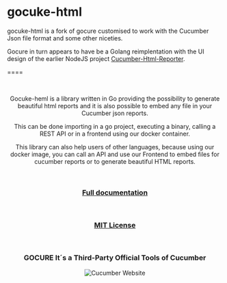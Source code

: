 gocuke-html
===========

gocuke-html is a fork of gocure customised to work with the Cucumber Json file format and some other niceties.

Gocure in turn appears to have be a Golang reimplentation with the UI design of the earlier NodeJS project [Cucumber-Html-Reporter](https://github.com/gkushang/cucumber-html-reporter).


====

<div align="center">

[//]: # ()
[//]: # (![]&#40;/assets/gocure_500.png "gocure"&#41;)

[//]: # ()
[//]: # (<br>)

[//]: # (<img src="https://img.shields.io/badge/go-%2300ADD8.svg?style=for-the-badge&logo=go&logoColor=white">)

[//]: # (<img src="https://img.shields.io/badge/html5-%23E34F26.svg?style=for-the-badge&logo=html5&logoColor=white">)

[//]: # (<img src="https://img.shields.io/badge/css3-%231572B6.svg?style=for-the-badge&logo=css3&logoColor=white">)

[//]: # (<img src="https://img.shields.io/badge/javascript-%23323330.svg?style=for-the-badge&logo=javascript&logoColor=%23F7DF1E">)

[//]: # (<img src="https://img.shields.io/badge/php-%23777BB4.svg?style=for-the-badge&logo=php&logoColor=white">)

[//]: # (<br><br>)

[//]: # (<a href="#"><img src="https://img.shields.io/badge/build-passing-green"></a>)

[//]: # (<a href="https://paypal.me/rodrigoodhin"><img src="https://img.shields.io/badge/donate-PayPal-blue"></a>)

[//]: # (</div>)

&nbsp;
&nbsp;
&nbsp;

Gocuke-heml is a library written in Go providing the possibility to generate beautiful html reports and it is also possible to embed any file in your Cucumber json reports. 

This can be done importing in a go project, executing a binary, calling a REST API or in a frontend using our docker container.

This library can also help users of other languages, because using our docker image, you can call an API and use our Frontend to embed files for cucumber reports or to generate beautiful HTML reports.

&nbsp;
&nbsp;
&nbsp;

### [Full documentation](https://rodrigoodhin.gitlab.io/gocure/)

&nbsp;
&nbsp;
&nbsp;

### [MIT License](/LICENSE)

&nbsp;
&nbsp;
&nbsp;

### GOCURE It´s a Third-Party Official Tools of Cucumber

![Cucumber Website](https://res.cloudinary.com/odhin/image/upload/v1648635100/projects/gocure/cucumber_website_pxdu8d.png)

